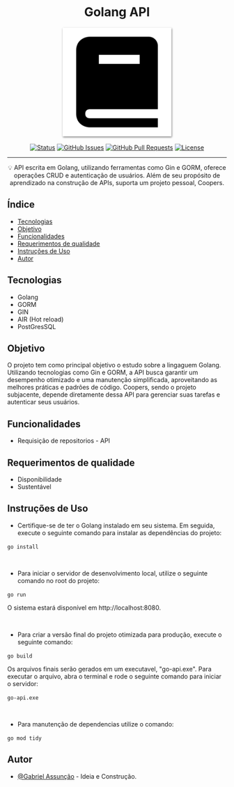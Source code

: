 <!-- TITLE -->
<h1 align="center" color="black">Golang API</h1>

<!-- THUMB -->
<p align="center">
        <img src="./doc_thumb.png" width="250px" style="box-shadow: 1px 2px 4px gray;" alt="Logo do Projeto" object-fit="cover">
</p>

<!-- STATUS -->
<div align="center">

[![Status](https://img.shields.io/badge/status-active-success.svg)]()
[![GitHub Issues](https://img.shields.io/github/issues/skGab/Go-API.svg)](https://github.com/skGab/Go-API/issues)
[![GitHub Pull Requests](https://img.shields.io/github/issues-pr/skGab/Go-API.svg)](https://github.com/skGab/Go-API/pulls)
[![License](https://img.shields.io/badge/license-MIT-blue.svg)](/LICENSE)

</div>

---

<!-- DESCRIPTION -->
<p align="center"> 
        💡
        API escrita em Golang, utilizando ferramentas como Gin e GORM, oferece operações CRUD e autenticação de usuários. Além de seu propósito de aprendizado na construção de APIs, suporta um projeto pessoal, Coopers.
  <br> 
</p>

<!-- INTRO -->

## Índice

- [Tecnologias](#tecnologies)
- [Objetivo](#goal)
- [Funcionalidades](#features)
- [Requerimentos de qualidade](#quality)
- [Instruções de Uso](#glossary)
- [Autor](#authors)

## Tecnologias <a name="tecnologies"></a>

- Golang
- GORM
- GIN
- AIR (Hot reload)
- PostGresSQL

## Objetivo <a name="goal"></a>

O projeto tem como principal objetivo o estudo sobre a lingaguem Golang. Utilizando tecnologias como Gin e GORM, a API busca garantir um desempenho otimizado e uma manutenção simplificada, aproveitando as melhores práticas e padrões de código. Coopers, sendo o projeto subjacente, depende diretamente dessa API para gerenciar suas tarefas e autenticar seus usuários.

## Funcionalidades <a name="features"></a>

- Requisição de repositorios - API

## Requerimentos de qualidade <a name="quality"></a>

- Disponibilidade
- Sustentável

## Instruções de Uso <a name="glossary"></a>

- Certifique-se de ter o Golang instalado em seu sistema. Em seguida, execute o seguinte comando para instalar as dependências do projeto:

`go install`

<br>

- Para iniciar o servidor de desenvolvimento local, utilize o seguinte comando no root do projeto:

`go run`

O sistema estará disponível em http://localhost:8080.

<br>

- Para criar a versão final do projeto otimizada para produção, execute o seguinte comando:

`go build`

Os arquivos finais serão gerados em um executavel, "go-api.exe".
Para executar o arquivo, abra o terminal e rode o seguinte comando para iniciar o servidor:

`go-api.exe`

<br>

- Para manutenção de dependencias utilize o comando:

`go mod tidy`

## Autor <a name="authors"></a>

- [@Gabriel Assunção](https://github.com/skGab) - Ideia e Construção.

